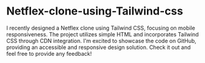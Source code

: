 # Netflex-clone-using-Tailwind-css
I recently designed a Netflex clone using Tailwind CSS, focusing on mobile responsiveness. The project utilizes simple HTML and incorporates Tailwind CSS through CDN integration. I'm excited to showcase the code on GitHub, providing an accessible and responsive design solution. Check it out and feel free to provide any feedback!
